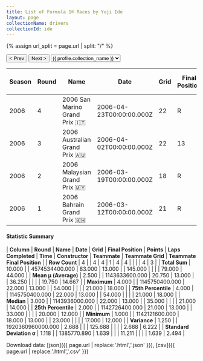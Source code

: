 ```yaml
---
title: List of Formula 1® Races by Yuji Ide
layout: page
collectionName: drivers
collectionId: ide
---
```


{% assign url_split = page.url | split: "/" %}
<div id="collection-navigation">
<button onclick="selector.options[selector.selectedIndex-1].value && (window.location = selector.options[selector.selectedIndex-1].value);">&lt; Prev</button>
<button onclick="selector.options[selector.selectedIndex+1].value && (window.location = selector.options[selector.selectedIndex+1].value);">Next &gt;</button>
<select id="selector" onchange="this.options[this.selectedIndex].value && (window.location = this.options[this.selectedIndex].value);">
  {% for collectionId in site.data[page.collectionName].refs %}
    {% if collectionId == page.collectionId %}
      {% assign selected = "selected" %}
    {% else %}
      {% assign selected = "" %}
    {% endif %}
    {% assign profile = site.data[page.collectionName][collectionId].profile %}
    <option value="/f1/{{ page.collectionName }}/{{ collectionId }}/{{ url_split[4] }}" {{ selected }}>{{ profile.collection_name }}</option>
  {% endfor %}
</select>
</div>

| Season | Round | Name | Date | Grid | Final Position | Points | Laps Completed | Time | Constructor | Teammate | Teammate Grid | Teammate Final Position |
|--|--|--|--|--|--|--|--|--|--|--|--|--|
| 2006 | 4 | 2006 San Marino Grand Prix 🇮🇹 | 2006-04-23T00:00:00.000Z | 22 | R | 0.0 | 23 |   | Super Aguri 🇯🇵 | [Takuma Sato 🇯🇵](/f1/drivers/sato) | 21 | R |
| 2006 | 3 | 2006 Australian Grand Prix 🇦🇺 | 2006-04-02T00:00:00.000Z | 22 | 13 | 0.0 | 54 |   | Super Aguri 🇯🇵 | [Takuma Sato 🇯🇵](/f1/drivers/sato) | 21 | 12 |
| 2006 | 2 | 2006 Malaysian Grand Prix 🇲🇾 | 2006-03-19T00:00:00.000Z | 18 | R | 0.0 | 33 |   | Super Aguri 🇯🇵 | [Takuma Sato 🇯🇵](/f1/drivers/sato) | 17 | 14 |
| 2006 | 1 | 2006 Bahrain Grand Prix 🇧🇭 | 2006-03-12T00:00:00.000Z | 21 | R | 0.0 | 35 |   | Super Aguri 🇯🇵 | [Takuma Sato 🇯🇵](/f1/drivers/sato) | 20 | 18 |

#### Statistic Summary

| **Column** | **Round** | **Name** | **Date** | **Grid** | **Final Position** | **Points** | **Laps Completed** | **Time** | **Constructor** | **Teammate** | **Teammate Grid** | **Teammate Final Position** |
| **Row Count** | 4 |  | 4 | 4 | 1 | 4 | 4 |  |  |  | 4 | 3 |
| **Total Sum** | 10.000 |  | 4574534400.000 | 83.000 | 13.000 |  | 145.000 |  |  |  | 79.000 | 44.000 |
| **Mean μ (Average)** | 2.500 |  | 1143633600.000 | 20.750 | 13.000 |  | 36.250 |  |  |  | 19.750 | 14.667 |
| **Maximum** | 4.000 |  | 1145750400.000 | 22.000 | 13.000 |  | 54.000 |  |  |  | 21.000 | 18.000 |
| **75th Percentile** | 4.000 |  | 1145750400.000 | 22.000 | 13.000 |  | 54.000 |  |  |  | 21.000 | 18.000 |
| **Median** | 3.000 |  | 1143936000.000 | 22.000 | 13.000 |  | 35.000 |  |  |  | 21.000 | 14.000 |
| **25th Percentile** | 2.000 |  | 1142726400.000 | 21.000 | 13.000 |  | 33.000 |  |  |  | 20.000 | 12.000 |
| **Minimum** | 1.000 |  | 1142121600.000 | 18.000 | 13.000 |  | 23.000 |  |  |  | 17.000 | 12.000 |
| **Variance** | 1.250 |  | 1920360960000.000 | 2.688 |  |  | 125.688 |  |  |  | 2.688 | 6.222 |
| **Standard Deviation σ** | 1.118 |  | 1385770.890 | 1.639 |  |  | 11.211 |  |  |  | 1.639 | 2.494 |

Download data: [json]({{ page.url | replace:'.html','.json' }}), [csv]({{ page.url | replace:'.html','.csv' }})
